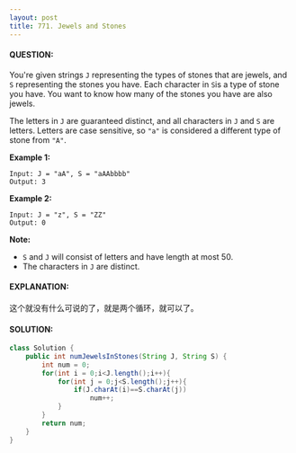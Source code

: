 ```yaml
---
layout: post
title: 771. Jewels and Stones
---
```


#### QUESTION:

You're given strings `J` representing the types of stones that are jewels, and `S` representing the stones you have.  Each character in `S`is a type of stone you have.  You want to know how many of the stones you have are also jewels.

The letters in `J` are guaranteed distinct, and all characters in `J` and `S` are letters. Letters are case sensitive, so `"a"` is considered a different type of stone from `"A"`.

**Example 1:**

```
Input: J = "aA", S = "aAAbbbb"
Output: 3

```

**Example 2:**

```
Input: J = "z", S = "ZZ"
Output: 0

```

**Note:**

- `S` and `J` will consist of letters and have length at most 50.
- The characters in `J` are distinct.

#### EXPLANATION:

这个就没有什么可说的了，就是两个循环，就可以了。

#### SOLUTION:

```JAVA
class Solution {
    public int numJewelsInStones(String J, String S) {
        int num = 0;
        for(int i = 0;i<J.length();i++){
            for(int j = 0;j<S.length();j++){
                if(J.charAt(i)==S.charAt(j))
                    num++;
            }
        }
        return num;
    }
}
```

